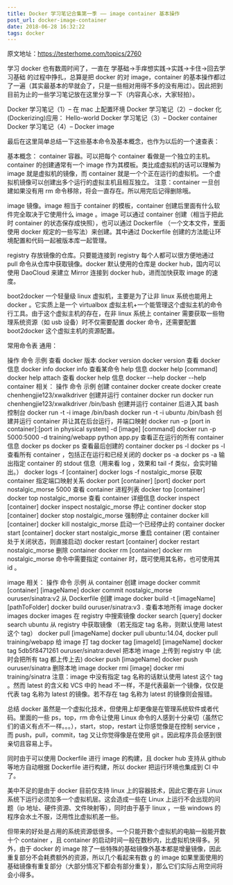 ```yaml
---
title: Docker 学习笔记合集第一季 —— image container 基本操作
post_url: docker-image-container
date: 2018-06-28 16:32:22
tags: docker
---
```

原文地址：https://testerhome.com/topics/2760

学习 docker 也有数周时间了，一直在 学基础->手痒想实践->实践->卡住->回去学习基础 的过程中挣扎，总算是把 docker 的对 image，container 的基本操作都过了一遍（其实最基本的早就会了，只是一些相对用得不多的没有用过）。因此把到目前为止的一些学习笔记放在这里分享一下（内容真心水，大家轻拍）。

Docker 学习笔记（1）– 在 mac 上配置环境
Docker 学习笔记（2）– docker 化(Dockerizing)应用： Hello-world
Docker 学习笔记（3）– Docker container
Docker 学习笔记（4）– Docker image

最后在这里简单总结一下这些基本命令及基本概念，也作为以后的一个速查表：

基本概念：
container
容器。可以把每个 container 看做是一个独立的主机。 container 的创建通常有一个 image 作为其模板。类比成虚拟机的话可以理解为 image 就是虚拟机的镜像，而 container 就是一个个正在运行的虚拟机。一个虚拟机镜像可以创建出多个运行的虚拟主机且相互独立。 注意：container 一旦创建如果没有用 rm 命令移除，将会一直存在。所以用完后记得删除哦。

image
镜像。image 相当于 container 的模板，container 创建后里面有什么软件完全取决于它使用什么 image 。image 可以通过 container 创建（相当于把此时 container 的状态保存成快照），也可以通过 Dockerfile （一个文本文件，里面使用 docker 规定的一些写法）来创建。其中通过 Dockerfile 创建的方法能让环境配置和代码一起被版本库一起管理。

registry
存放镜像的仓库。只要能连接到 registry 每个人都可以很方便地通过 pull 命令从仓库中获取镜像。docker 默认使用的仓库是 docker hub，国内可以使用 DaoCloud 来建立 Mirror 连接到 docker hub，进而加快获取 image 的速度。

boot2docker
一个轻量级 linux 虚拟机，主要是为了让非 linux 系统也能用上 docker 。它实质上是一个 virtualbox 虚拟主机+一个能管理这个虚拟主机的命令行工具。由于这个虚拟主机的存在，在非 linux 系统上 container 需要获取一些物理系统资源（如 usb 设备）时不仅需要配置 docker 命令，还需要配置 boot2docker 这个虚拟主机的资源配置。

常用命令表
通用：

操作	命令	示例
查看 docker 版本	docker version	docker version
查看 docker 信息	docker info	docker info
查看某命令 help 信息	docker help [command]	docker help attach
查看 docker help 信息	docker --help	docker --help
container 相关：
操作	命令	示例
创建 container	docker create	docker create chenhengjie123/xwalkdriver
创建并运行 container	docker run	docker run chenhengjie123/xwalkdriver /bin/bash
创建并运行 container 后进入其 bash 控制台	docker run -t -i image /bin/bash	docker run -t -i ubuntu /bin/bash
创建并运行 container 并让其在后台运行，并端口映射	docker run -p [port in container]:[port in physical system] -d [image] [command]	docker run -p 5000:5000 -d training/webapp python app.py
查看正在运行的所有 container 信息	docker ps	docker ps
查看最后创建的 container	docker ps -l	docker ps -l
查看所有 container ，包括正在运行和已经关闭的	docker ps -a	docker ps -a
输出指定 container 的 stdout 信息（用来看 log ，效果和 tail -f 类似，会实时输出。）	docker logs -f [container]	docker logs -f nostalgic_morse
获取 container 指定端口映射关系	docker port [container] [port]	docker port nostalgic_morse 5000
查看 container 进程列表	docker top [container]	docker top nostalgic_morse
查看 container 详细信息	docker inspect [container]	docker inspect nostalgic_morse
停止 continer	docker stop [container]	docker stop nostalgic_morse
强制停止 container	docker kill [container]	docker kill nostalgic_morse
启动一个已经停止的 container	docker start [container]	docker start nostalgic_morse
重启 container (若 container 处于关闭状态，则直接启动)	docker restart [container]	docker restart nostalgic_morse
删除 container	docker rm [container]	docker rm nostalgic_morse
命令中需要指定 container 时，既可使用其名称，也可使用其 id 。

image 相关：
操作	命令	示例
从 container 创建 image	docker commit [container] [imageName]	docker commit nostalgic_morse ouruser/sinatra:v2
从 Dockerfile 创建 image	docker build -t [imageName] [pathToFolder]	docker build ouruser/sinatra:v3 .
查看本地所有 image	docker images	docker images
在 registry 中搜索镜像	docker search [query]	docker search ubuntu
从 registry 中获取镜像 （若无指定 tag 名称，则默认使用 latest 这个 tag）	docker pull [imageName]	docker pull ubuntu:14.04, docker pull training/webapp
给 image 打 tag	docker tag [imageId] [imageName]	docker tag 5db5f8471261 ouruser/sinatra:devel
把本地 image 上传到 registry 中 (此时会把所有 tag 都上传上去)	docker push [imageName]	docker push ouruser/sinatra
删除本地 image	docker rmi [image]	docker rmi training/sinatra
注意：image 中没有指定 tag 名称的话默认使用 latest 这个 tag 。然而 latest 的含义和 VCS 中的 head 不一样，不是代表最新一个镜像，仅仅是代表 tag 名称为 latest 的镜像。若不存在 tag 名称为 latest 的镜像则会报错。

总结
docker 虽然是一个虚拟化技术，但使用上却更像是在管理系统软件或者代码。里面的一些 ps，top，rm 命令让使用 Linux 命令的人感到十分亲切（虽然它们的语义有点不一样。。。），start，stop，restart 让你感觉像是在控制 service ，而 push，pull，commit，tag 又让你觉得像是在使用 git 。因此程序员会感到很亲切且容易上手。

同时由于可以使用 Dockerfile 进行 image 的构建，且 docker hub 支持从 github 等地方自动根据 Dockerfile 进行构建，所以 docker 把运行环境也集成到 CI 中了。

美中不足的是由于 docker 目前仅支持 linux 上的容器技术，因此它要在非 Linux 系统下运行必须加多一个虚拟机层。这会造成一些在 Linux 上运行不会出现的问题（ip 地址、硬件资源、文件映射等），同时由于基于 linux ，一些 windows 的程序会水土不服，泛用性比虚拟机差一些。

但带来的好处是占用的系统资源低很多。一个只能开数个虚拟机的电脑一般能开数十个 container ，且 container 的启动时间一般在数秒内，比虚拟机快得多。另外，由于 docker 的 image 除了一些特殊的基础镜像外基本都是增量镜像，因此重复部分不会耗费额外的资源，所以几个看起来有数 g 的 image 如果里面使用的基础镜像有重复部分（大部分情况下都会有部分重复），那么它们实际占用空间将会小得多。